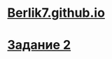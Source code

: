 # [Berlik7.github.io](https://berlik7.github.io/src/)
# [Задание 2](https://berlik7.github.io/src2/)
